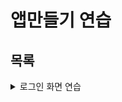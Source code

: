 # 앱만들기 연습

## 목록

<details>
<summary>로그인 화면 연습</summary>
<div markdown="1">
https://github.com/flashSeok/AppPractice/tree/master/LoginPracticeMVC
</div>
</details>
